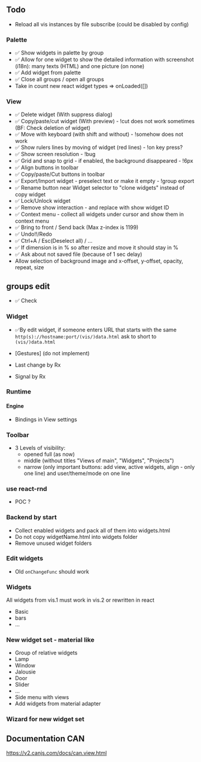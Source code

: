 ## Todo
- Reload all vis instances by file subscribe (could be disabled by config)

### Palette
- ✅ Show widgets in palette by group
- ✅ Allow for one widget to show the detailed information with screenshot (i18n): many texts (HTML) and one picture (on none)
- ✅ Add widget from palette
- ✅ Close all groups / open all groups
- Take in count new react widget types => onLoaded([])

### View
- ✅ Delete widget (With suppress dialog)
- ✅ Copy/paste/cut widget (With preview) - !cut does not work sometimes (BF: Check deletion of widget)
- ✅ Move with keyboard (with shift and without) - !somehow does not work
- ✅ Show rulers lines by moving of widget (red lines) - !on key press?
- ✅ Show screen resolution - !bug
- ✅ Grid and snap to grid - if enabled, the background disappeared - !6px
- ✅ Align buttons in toolbar
- ✅ Copy/paste/Cut buttons in toolbar
- ✅ Export/Import widget - preselect text or make it empty - !group export
- ✅ Rename button near Widget selector to "clone widgets" instead of copy widget
- ✅ Lock/Unlock widget
- ✅ Remove show interaction - and replace with show widget ID 
- ✅ Context menu - collect all widgets under cursor and show them in context menu
- ✅ Bring to front / Send back (Max z-index is 1199)
- ✅ Undo!!/Redo
- ✅ Ctrl+A / Esc(Deselect all) / ...
- ✅ If dimension is in % so after resize and move it should stay in %
- ✅ Ask about not saved file (because of 1 sec delay)
- Allow selection of background image and x-offset, y-offset, opacity, repeat, size

## groups edit
- ✅ Check

### Widget
- ✅By edit widget, if someone enters URL that starts with the same `http(s)://hostname:port/(vis/)data.html` ask to short to `(vis/)data.html`

- [Gestures] (do not implement)
- Last change by Rx
- Signal by Rx

### Runtime
#### Engine
- Bindings in View settings

### Toolbar
- 3 Levels of visibility:
    - opened full (as now)
    - middle (without titles "Views of main", "Widgets", "Projects")
    - narrow (only important buttons: add view, active widgets, align - only one line) and user/theme/mode on one line

### use react-rnd
- POC ?

### Backend by start
- Collect enabled widgets and pack all of them into widgets.html
- Do not copy widgetName.html into widgets folder
- Remove unused widget folders

### Edit widgets
- Old `onChangeFunc` should work

### Widgets
All widgets from vis.1 must work in vis.2 or rewritten in react
- Basic
- bars
- ...

### New widget set - material like
- Group of relative widgets
- Lamp
- Window
- Jalousie
- Door
- Slider
- ...
- Side menu with views
- Add widgets from material adapter

### Wizard for new widget set


## Documentation CAN
https://v2.canjs.com/docs/can.view.html